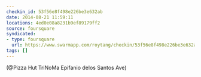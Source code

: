 ```yaml
---
checkin_id: 53f56e8f498e226be3e632ab
date: 2014-08-21 11:59:11
locations: 4ed0e08a8231b9ef89179ff2
source: foursquare
syndicated:
- type: foursquare
  url: https://www.swarmapp.com/roytang/checkin/53f56e8f498e226be3e632ab
tags: []
---
```


 (@Pizza Hut TriNoMa Epifanio delos Santos Ave)